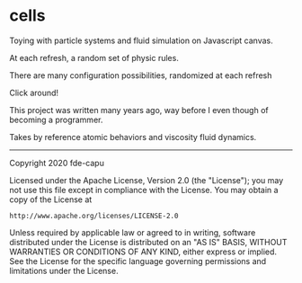 # cells

Toying with particle systems and fluid simulation on Javascript canvas.

At each refresh, a random set of physic rules.

There are many configuration possibilities, randomized at each refresh

Click around!

This project was written many years ago, way before I even though of becoming a programmer.

Takes by reference atomic behaviors and viscosity fluid dynamics.

---

Copyright 2020 fde-capu

Licensed under the Apache License, Version 2.0 (the "License");
you may not use this file except in compliance with the License.
You may obtain a copy of the License at

    http://www.apache.org/licenses/LICENSE-2.0

Unless required by applicable law or agreed to in writing, software
distributed under the License is distributed on an "AS IS" BASIS,
WITHOUT WARRANTIES OR CONDITIONS OF ANY KIND, either express or implied.
See the License for the specific language governing permissions and
limitations under the License.
